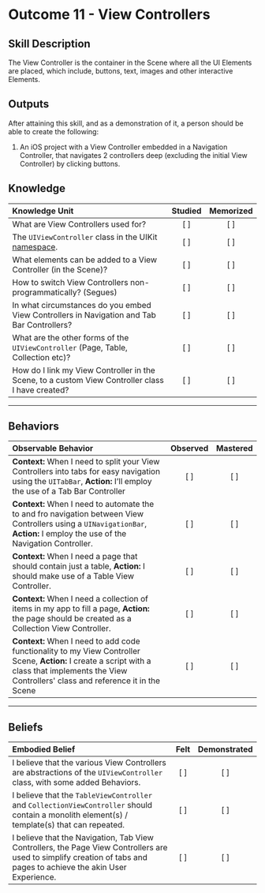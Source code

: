 # Outcome 11 - View Controllers

Skill Description
-----
The View Controller is the container in the Scene where all the UI Elements are placed, which include, buttons, text, images and other interactive Elements.

Outputs
-------
After attaining this skill, and as a demonstration of it, a person should be able to create the following:

1.  An iOS project with a View Controller embedded in a Navigation Controller, that navigates 2 controllers deep (excluding the initial View Controller) by clicking buttons.


## Knowledge

| Knowledge Unit   |      Studied      | Memorized |
|:-------------|:------------------:|:--------:|
| What are View Controllers used for? | [ ] | [ ] |
| The `UIViewController` class in the UIKit [namespace](../4%20-%20Object%20Oriented%20Programming/). | [ ] | [ ] |
| What elements can be added to a View Controller (in the Scene)? | [ ] | [ ] |
| How to switch View Controllers non-programmatically? (Segues) | [ ] | [ ] |
| In what circumstances do you embed View Controllers in Navigation and Tab Bar Controllers? | [ ] | [ ] |
| What are the other forms of the `UIViewController` (Page, Table, Collection etc)? | [ ] | [ ] |
| How do I link my View Controller in the Scene, to a custom View Controller class I have created? | [ ] | [ ] |

------

## Behaviors

| Observable Behavior   |      Observed      | Mastered |
|:-------------|:------------------:|:--------:|
| **Context:** When I need to split your View Controllers into tabs for easy navigation using the `UITabBar`, **Action:** I’ll employ the use  of a Tab Bar Controller | [ ] | [ ] |
| **Context:** When I need to automate the to and fro navigation between View Controllers using a `UINavigationBar`, **Action:** I employ the use of the Navigation Controller. | [ ] | [ ] |
| **Context:** When I need a page that should contain just a table, **Action:** I should make use of a Table View Controller. | [ ] | [ ] |
| **Context:** When I need a collection of items in my app to fill a page, **Action:** the page should be created as a Collection View Controller. | [ ] | [ ] |
| **Context:** When I need to add code functionality to my View Controller Scene, **Action:** I create a script with a class that implements the View Controllers' class and reference it in the Scene | [ ] | [ ] |
------

## Beliefs

| Embodied Belief   |      Felt      | Demonstrated |
|:-------------|:------------------:|:--------:|
| I believe that the various View Controllers are abstractions of the `UIViewController` class, with some added Behaviors. | [ ] | [ ] |
| I believe that the `TableViewController` and `CollectionViewController` should contain a monolith element(s) / template(s) that can repeated. | [ ] | [ ] |
| I believe that the Navigation, Tab View Controllers, the Page View Controllers are used to simplify creation of tabs and pages to achieve the akin User Experience. | [ ] | [ ] |
